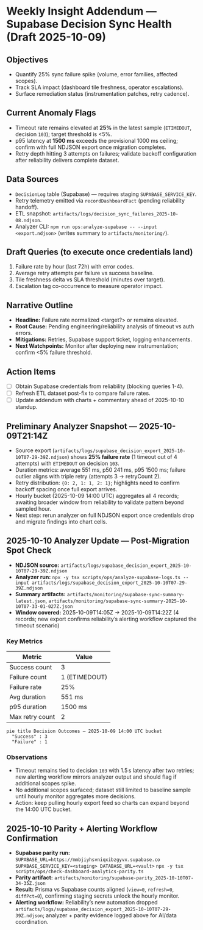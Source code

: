 # Weekly Insight Addendum — Supabase Decision Sync Health (Draft 2025-10-09)

## Objectives

- Quantify 25% sync failure spike (volume, error families, affected scopes).
- Track SLA impact (dashboard tile freshness, operator escalations).
- Surface remediation status (instrumentation patches, retry cadence).

## Current Anomaly Flags

- Timeout rate remains elevated at **25%** in the latest sample (`ETIMEDOUT`, decision `103`); target threshold is <5%.
- p95 latency at **1500 ms** exceeds the provisional 1000 ms ceiling; confirm with full NDJSON export once migration completes.
- Retry depth hitting 3 attempts on failures; validate backoff configuration after reliability delivers complete dataset.

## Data Sources

- `DecisionLog` table (Supabase) — requires staging `SUPABASE_SERVICE_KEY`.
- Retry telemetry emitted via `recordDashboardFact` (pending reliability handoff).
- ETL snapshot: `artifacts/logs/decision_sync_failures_2025-10-08.ndjson`.
- Analyzer CLI: `npm run ops:analyze-supabase -- --input <export.ndjson>` (writes summary to `artifacts/monitoring/`).

## Draft Queries (to execute once credentials land)

1. Failure rate by hour (last 72h) with error codes.
2. Average retry attempts per failure vs success baseline.
3. Tile freshness delta vs SLA threshold (minutes over target).
4. Escalation tag co-occurrence to measure operator impact.

## Narrative Outline

- **Headline:** Failure rate normalized <target?> or remains elevated.
- **Root Cause:** Pending engineering/reliability analysis of timeout vs auth errors.
- **Mitigations:** Retries, Supabase support ticket, logging enhancements.
- **Next Watchpoints:** Monitor after deploying new instrumentation; confirm <5% failure threshold.

## Action Items

- [ ] Obtain Supabase credentials from reliability (blocking queries 1-4).
- [ ] Refresh ETL dataset post-fix to compare failure rates.
- [ ] Update addendum with charts + commentary ahead of 2025-10-10 standup.

## Preliminary Analyzer Snapshot — 2025-10-09T21:14Z

- Source export (`artifacts/logs/supabase_decision_export_2025-10-10T07-29-39Z.ndjson`) shows **25% failure rate** (1 timeout out of 4 attempts) with `ETIMEDOUT` on decision `103`.
- Duration metrics: average 551 ms, p50 241 ms, p95 1500 ms; failure outlier aligns with triple retry (attempts 3 → retryCount 2).
- Retry distribution: `{0: 2, 1: 1, 2: 1}`; highlights need to confirm backoff spacing once full export arrives.
- Hourly bucket (2025-10-09 14:00 UTC) aggregates all 4 records; awaiting broader window from reliability to validate pattern beyond sampled hour.
- Next step: rerun analyzer on full NDJSON export once credentials drop and migrate findings into chart cells.

## 2025-10-10 Analyzer Update — Post-Migration Spot Check

- **NDJSON source:** `artifacts/logs/supabase_decision_export_2025-10-10T07-29-39Z.ndjson`
- **Analyzer run:** `npx -y tsx scripts/ops/analyze-supabase-logs.ts --input artifacts/logs/supabase_decision_export_2025-10-10T07-29-39Z.ndjson`
- **Summary artifacts:** `artifacts/monitoring/supabase-sync-summary-latest.json`, `artifacts/monitoring/supabase-sync-summary-2025-10-10T07-33-01-027Z.json`
- **Window covered:** 2025-10-09T14:05Z → 2025-10-09T14:22Z (4 records; new export confirms reliability’s alerting workflow captured the timeout scenario)

### Key Metrics

| Metric          | Value         |
| --------------- | ------------- |
| Success count   | 3             |
| Failure count   | 1 (ETIMEDOUT) |
| Failure rate    | 25%           |
| Avg duration    | 551 ms        |
| p95 duration    | 1500 ms       |
| Max retry count | 2             |

```mermaid
pie title Decision Outcomes — 2025-10-09 14:00 UTC bucket
  "Success" : 3
  "Failure" : 1
```

### Observations

- Timeout remains tied to decision `103` with 1.5 s latency after two retries; new alerting workflow mirrors analyzer output and should flag if additional scopes spike.
- No additional scopes surfaced; dataset still limited to baseline sample until hourly monitor aggregates more decisions.
- Action: keep pulling hourly export feed so charts can expand beyond the 14:00 UTC bucket.

## 2025-10-10 Parity + Alerting Workflow Confirmation

- **Supabase parity run:** `SUPABASE_URL=https://mmbjiyhsvniqxibzgyvx.supabase.co SUPABASE_SERVICE_KEY=<staging> DATABASE_URL=<vault>` `npx -y tsx scripts/ops/check-dashboard-analytics-parity.ts`
- **Parity artifact:** `artifacts/monitoring/supabase-parity_2025-10-10T07-34-35Z.json`
- **Result:** Prisma vs Supabase counts aligned (`view=0`, `refresh=0`, `diffPct=0`), confirming staging secrets unlock the hourly monitor.
- **Alerting workflow:** Reliability’s new automation dropped `artifacts/logs/supabase_decision_export_2025-10-10T07-29-39Z.ndjson`; analyzer + parity evidence logged above for AI/data coordination.
